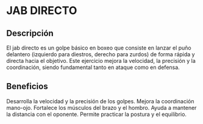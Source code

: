 # JAB DIRECTO

## Descripción

El jab directo es un golpe básico en boxeo que consiste en lanzar el puño delantero (izquierdo para diestros, derecho para zurdos) de forma rápida y directa hacia el objetivo. Este ejercicio mejora la velocidad, la precisión y la coordinación, siendo fundamental tanto en ataque como en defensa.

## Beneficios

Desarrolla la velocidad y la precisión de los golpes.
Mejora la coordinación mano-ojo.
Fortalece los músculos del brazo y el hombro.
Ayuda a mantener la distancia con el oponente.
Permite practicar la postura y el equilibrio.

